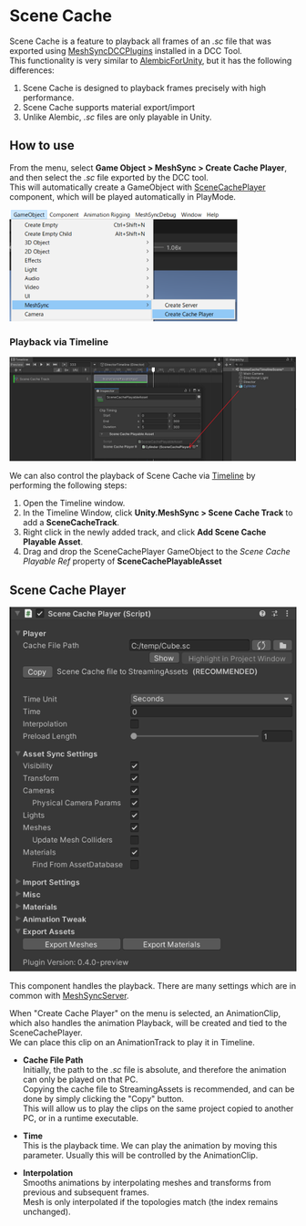 # Scene Cache

Scene Cache is a feature to playback all frames of an *.sc* file that 
was exported using [MeshSyncDCCPlugins](https://github.com/Unity-Technologies/MeshSyncDCCPlugins)
installed in a DCC Tool.   
This functionality is very similar to [AlembicForUnity](https://docs.unity3d.com/Packages/com.unity.formats.alembic@latest/index.html),
but it has the following differences:

1. Scene Cache is designed to playback frames precisely with high performance.
2. Scene Cache supports material export/import
3. Unlike Alembic, *.sc* files are only playable in Unity.

## How to use

From the menu, select **Game Object > MeshSync > Create Cache Player**, 
and then select the *.sc* file exported by the DCC tool.  
This will automatically create a GameObject with 
[SceneCachePlayer](#scene-cache-player) component, 
which will be played automatically in PlayMode.

![Menu](../images/MenuCreateCachePlayer.png)

### Playback via Timeline

![Menu](../images/SceneCacheInTimeline.png)

We can also control the playback of Scene Cache via 
[Timeline](https://docs.unity3d.com/Packages/com.unity.timeline@latest) 
by performing the following steps:


1. Open the Timeline window.
1. In the Timeline Window, click **Unity.MeshSync > Scene Cache Track** 
   to add a **SceneCacheTrack**.
1. Right click in the newly added track, and click **Add Scene Cache Playable Asset**.
1. Drag and drop the SceneCachePlayer GameObject to the *Scene Cache Playable Ref* 
   property of **SceneCachePlayableAsset**


## Scene Cache Player

![SceneCachePlayer](../images/SceneCachePlayer.png)

This component handles the playback. 
There are many settings which are in common with [MeshSyncServer](MeshSyncServer.md).

When "Create Cache Player" on the menu is selected, an AnimationClip, which also handles the animation Playback, will be created and tied to the SceneCachePlayer.  
We can place this clip on an AnimationTrack to play it in Timeline.

- **Cache File Path**  
Initially, the path to the *.sc* file is absolute, and therefore the animation can only be played on that PC.  
Copying the cache file to StreamingAssets is recommended, and can be done by simply clicking the "Copy" button.  
This will allow us to play the clips on the same project copied to another PC, or in a runtime executable.

- **Time**  
This is the playback time. We can play the animation by moving this parameter.
Usually this will be controlled by the AnimationClip.

- **Interpolation**  
Smooths animations by interpolating meshes and transforms from previous and subsequent frames.   
Mesh is only interpolated if the topologies match (the index remains unchanged).


